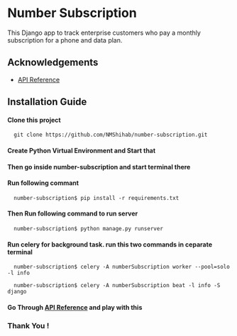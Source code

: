 # Number Subscription

This Django app to track
enterprise customers who pay a monthly subscription for a phone and data plan.

## Acknowledgements

- [API Reference](https://documenter.getpostman.com/view/13820248/UVC3kTiA)

## Installation Guide

#### Clone this project

```http
  git clone https://github.com/NMShihab/number-subscription.git
```

#### Create Python Virtual Environment and Start that

#### Then go inside number-subscription and start terminal there

#### Run following commant

```http
  number-subscription$ pip install -r requirements.txt

```

#### Then Run following command to run server

```http
  number-subscription$ python manage.py runserver

```

#### Run celery for background task. run this two commands in ceparate terminal

```http
  number-subscription$ celery -A numberSubscription worker --pool=solo  -l info

```

```http
  number-subscription$ celery -A numberSubscription beat -l info -S django

```

#### Go Through [API Reference](https://documenter.getpostman.com/view/13820248/UVC3kTiA) and play with this

### Thank You !
